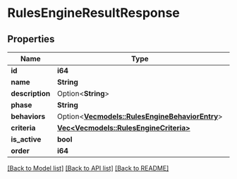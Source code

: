 # RulesEngineResultResponse

## Properties

Name | Type | Description | Notes
------------ | ------------- | ------------- | -------------
**id** | **i64** |  | 
**name** | **String** |  | 
**description** | Option<**String**> |  | [optional]
**phase** | **String** |  | 
**behaviors** | Option<[**Vec<models::RulesEngineBehaviorEntry>**](RulesEngineBehaviorEntry.md)> |  | [optional]
**criteria** | [**Vec<Vec<models::RulesEngineCriteria>>**](Vec.md) |  | 
**is_active** | **bool** |  | 
**order** | **i64** |  | 

[[Back to Model list]](../README.md#documentation-for-models) [[Back to API list]](../README.md#documentation-for-api-endpoints) [[Back to README]](../README.md)


